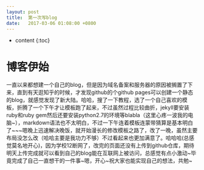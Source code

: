 ```yaml
---
layout: post
title:  第一次写blog
date:   2017-03-06 01:08:00 +0800
---
```


* content
{:toc}


博客伊始
====================================
一直以来都想建一个自己的blog，但是因为域名备案和服务器的原因被搁置了下来，直到有天逛知乎的时候，才发现github的个github pages可以创建一个静态的blog，就感觉发现了新大陆。哈哈，搜了一下教程，选了一个自己喜欢的模板，折腾了一个下午才让模板跑了起来，不过虽然过程比较曲折，jekyll要安装ruby和ruby gem然后还要安装python2.7的环境等blabla（这里心疼一波我的电脑~），markdown语法也不太明白，不过一下午连着模板连蒙带猜算是基本明白了~~~嗯晚上迅速解决晚饭，就开始漫长的修改模板之路了，改了一晚，虽然主要布局没怎么改（哈哈主要是我功力不够）不过看起来也更加满意了。哈哈哈(总感觉莫名地开心)，因为学校12断网了，改完的页面还没有上传到github仓库，期待明天上传完成就可以看到自己的blog能在互联网上被访问，总感觉有点小激动~毕竟完成了自己一直想干的一件事~嗯，开心~祝大家也能实现自己的想法，共勉~